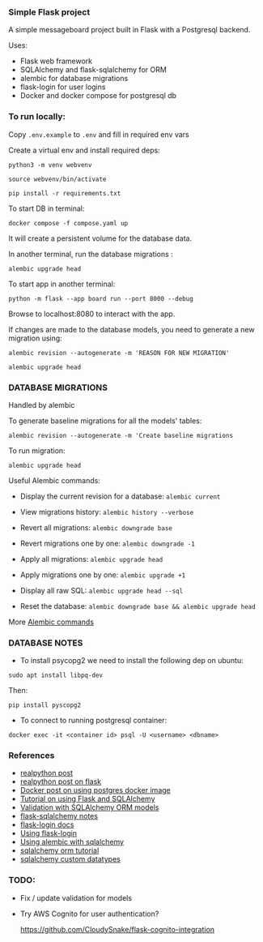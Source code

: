 ### Simple Flask project


A simple messageboard project built in Flask with a Postgresql backend.

Uses:

* Flask web framework
* SQLAlchemy and flask-sqlalchemy for ORM
* alembic for database migrations
* flask-login for user logins
* Docker and docker compose for postgresql db



### To run locally:

Copy `.env.example` to `.env` and fill in required env vars

Create a virtual env and install required deps:
```
python3 -m venv webvenv

source webvenv/bin/activate

pip install -r requirements.txt
```


To start DB in terminal:
```
docker compose -f compose.yaml up
```

It will create a persistent volume for the database data.


In another terminal, run the database migrations :
```
alembic upgrade head
```

To start app in another terminal:
```
python -m flask --app board run --port 8000 --debug
```


Browse to localhost:8080 to interact with the app.


If changes are made to the database models, you need to generate a new migration using:
```
alembic revision --autogenerate -m 'REASON FOR NEW MIGRATION'

alembic upgrade head
```


### DATABASE MIGRATIONS

Handled by alembic

To generate baseline migrations for all the models' tables:

```
alembic revision --autogenerate -m 'Create baseline migrations
```

To run migration:
```
alembic upgrade head
```

Useful Alembic commands:

* Display the current revision for a database: `alembic current`

* View migrations history: `alembic history --verbose`

* Revert all migrations: `alembic downgrade base`

* Revert migrations one by one: `alembic downgrade -1`

* Apply all migrations: `alembic upgrade head`

* Apply migrations one by one: `alembic upgrade +1`

* Display all raw SQL: `alembic upgrade head --sql`

* Reset the database: `alembic downgrade base && alembic upgrade head`


More [Alembic commands]

[Alembic commands]: https://alembic.sqlalchemy.org/en/latest/api/commands.html


### DATABASE NOTES

* To install psycopg2 we need to install the following dep on ubuntu:
```
sudo apt install libpq-dev
```

Then:
```
pip install pyscopg2
```

* To connect to running postgresql container:
```
docker exec -it <container id> psql -U <username> <dbname>
```


### References

* [realpython post]
* [realpython post on flask]
* [Docker post on using postgres docker image]
* [Tutorial on using Flask and SQLAlchemy]
* [Validation with SQLAlchemy ORM models]
* [flask-sqlalchemy notes]
* [flask-login docs]
* [Using flask-login]
* [Using alembic with sqlalchemy]
* [sqlalchemy orm tutorial]
* [sqlalchemy custom datatypes]


[realpython post]: https://realpython.com/flask-project/

[realpython post on flask]: https://realpython.com/flask-logging-messages/

[Docker post on using postgres docker image]: https://www.docker.com/blog/how-to-use-the-postgres-docker-official-image/


[Tutorial on using Flask and SQLAlchemy]: https://medium.com/@yahiaqous/how-to-build-a-crud-api-using-python-flask-and-sqlalchemy-orm-with-postgresql-7869517f8930


[Validation with SQLAlchemy ORM models]: https://ed-a-nunes.medium.com/field-validation-for-backend-apis-with-python-flask-and-sqlalchemy-30e8cc0d260c


[flask-sqlalchemy notes]: https://flask-sqlalchemy.palletsprojects.com/en/3.1.x/

[flask-login docs]: https://flask-login.readthedocs.io/en/latest/

[Using flask-login]: https://www.digitalocean.com/community/tutorials/how-to-add-authentication-to-your-app-with-flask-login

[Using alembic with sqlalchemy]: 
https://medium.com/@johnidouglasmarangon/using-migrations-in-python-sqlalchemy-with-alembic-docker-solution-bd79b219d6a

[sqlalchemy orm tutorial]: https://docs.sqlalchemy.org/en/20/tutorial

[sqlalchemy custom datatypes]: https://docs.sqlalchemy.org/en/20/orm/mapped_attributes.html#using-custom-datatypes-at-the-core-level


[On using depends_on condition]: https://www.warp.dev/terminus/docker-compose-depends-on

[Using docker-compose for local Flask dev]: https://dev.to/pacheco/dockerize-a-flask-app-and-debug-with-vscode-34i1


### TODO:

* Fix / update validation for models 

* Try AWS Cognito for user authentication?

  https://github.com/CloudySnake/flask-cognito-integration
